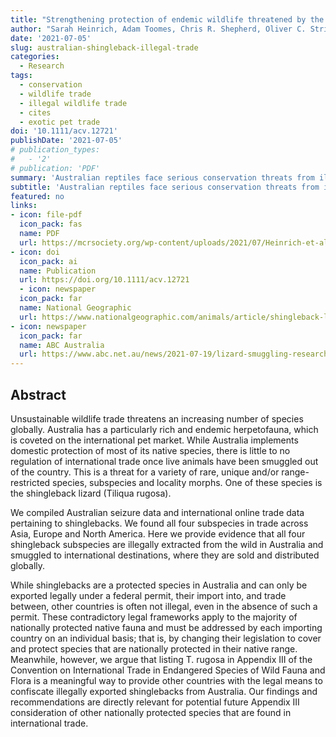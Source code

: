 ```yaml
---
title: "Strengthening protection of endemic wildlife threatened by the international pet trade: The case of the Australian shingleback lizard"
author: "Sarah Heinrich, Adam Toomes, Chris R. Shepherd, Oliver C. Stringham, Matt Swan, Phillip Cassey"
date: '2021-07-05'
slug: australian-shingleback-illegal-trade
categories: 
  - Research
tags:
  - conservation
  - wildlife trade
  - illegal wildlife trade
  - cites
  - exotic pet trade
doi: '10.1111/acv.12721' 
publishDate: '2021-07-05'
# publication_types:
#   - '2'
# publication: 'PDF'
summary: 'Australian reptiles face serious conservation threats from illegal poaching fuelled by international demand and the exotic pet trade. We investigated the extent of illegal trade in a charismatic Australian lizard: the shingleback, also known as the bobtail or sleepy lizard. Using government records, media reports, and online advertisements, we found clear evidence that many shinglebacks have been illegally poached from the wild and are smuggled overseas to be traded as pets. Not only are our findings concerning from a conservation and animal welfare perspective, but they also highlight a major legal loophole. Once shinglebacks are illegally smuggled out of Australia, there are no legal actions available to prevent or regulate overseas trade. To address this, we recommend using an existing and under-utilised legislative tool (Appendix III of CITES, an international treaty) to protect Australian shinglebacks and help to curtail global trade.'
subtitle: 'Australian reptiles face serious conservation threats from illegal poaching fuelled by international demand and the exotic pet trade. We investigated the extent of illegal trade in a charismatic Australian lizard: the shingleback, also known as the bobtail or sleepy lizard. Using government records, media reports, and online advertisements, we found clear evidence that many shinglebacks have been illegally poached from the wild and are smuggled overseas to be traded as pets. Not only are our findings concerning from a conservation and animal welfare perspective, but they also highlight a major legal loophole. Once shinglebacks are illegally smuggled out of Australia, there are no legal actions available to prevent or regulate overseas trade. To address this, we recommend using an existing and under-utilised legislative tool (Appendix III of CITES, an international treaty) to protect Australian shinglebacks and help to curtail global trade.'
featured: no
links:
- icon: file-pdf
  icon_pack: fas
  name: PDF
  url: https://mcrsociety.org/wp-content/uploads/2021/07/Heinrich-et-al-2021-Strengthening-protection-of-endemic-wildlife-threatened-by-the-international-pet-trade.pdf
- icon: doi
  icon_pack: ai
  name: Publication
  url: https://doi.org/10.1111/acv.12721
  - icon: newspaper
  icon_pack: far
  name: National Geographic
  url: https://www.nationalgeographic.com/animals/article/shingleback-lizard-is-one-of-australias-most-trafficked-animals
- icon: newspaper
  icon_pack: far
  name: ABC Australia
  url: https://www.abc.net.au/news/2021-07-19/lizard-smuggling-research-sparks-call-for-stronger-protection/100295926
---
```


## Abstract

Unsustainable wildlife trade threatens an increasing number of species globally. Australia has a particularly rich and endemic herpetofauna, which is coveted on the international pet market. While Australia implements domestic protection of most of its native species, there is little to no regulation of international trade once live animals have been smuggled out of the country. This is a threat for a variety of rare, unique and/or range-restricted species, subspecies and locality morphs. One of these species is the shingleback lizard (Tiliqua rugosa).

We compiled Australian seizure data and international online trade data pertaining to shinglebacks. We found all four subspecies in trade across Asia, Europe and North America. Here we provide evidence that all four shingleback subspecies are illegally extracted from the wild in Australia and smuggled to international destinations, where they are sold and distributed globally.

While shinglebacks are a protected species in Australia and can only be exported legally under a federal permit, their import into, and trade between, other countries is often not illegal, even in the absence of such a permit. These contradictory legal frameworks apply to the majority of nationally protected native fauna and must be addressed by each importing country on an individual basis; that is, by changing their legislation to cover and protect species that are nationally protected in their native range. Meanwhile, however, we argue that listing T. rugosa in Appendix III of the Convention on International Trade in Endangered Species of Wild Fauna and Flora is a meaningful way to provide other countries with the legal means to confiscate illegally exported shinglebacks from Australia. Our findings and recommendations are directly relevant for potential future Appendix III consideration of other nationally protected species that are found in international trade.